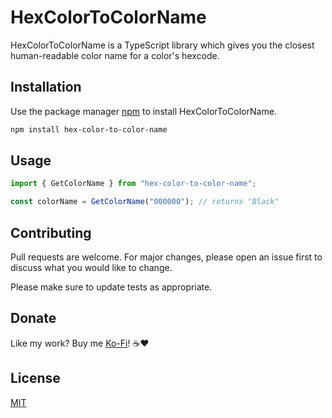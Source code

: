 # HexColorToColorName

HexColorToColorName is a TypeScript library which gives you the closest human-readable color name for a color's hexcode.

## Installation

Use the package manager [npm](https://www.npmjs.com/package/npm) to install HexColorToColorName.

```bash
npm install hex-color-to-color-name
```

## Usage

```typescript
import { GetColorName } from "hex-color-to-color-name";

const colorName = GetColorName("000000"); // returns "Black"
```

## Contributing
Pull requests are welcome. For major changes, please open an issue first to discuss what you would like to change.

Please make sure to update tests as appropriate.

## Donate
Like my work? Buy me [Ko-Fi](https://ko-fi.com/jefferinjoseph)! ☕❤️



## License
[MIT](https://choosealicense.com/licenses/mit/)
